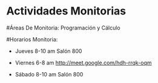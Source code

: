 # Actividades Monitorias

#Áreas De Monitoria:
Programación y Cálculo 

#Horarios Monitoria:
- Jueves 8-10 am Salón 800

- Viernes 6-8 am http://meet.google.com/hdh-rrqk-oqm

- Sábado 8-10 am Salón 800
